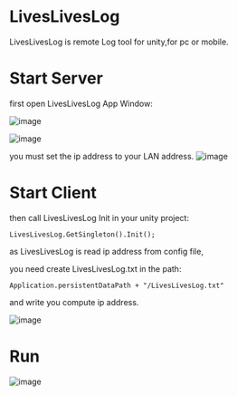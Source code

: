 # LivesLivesLog
LivesLivesLog is remote Log tool for unity,for pc or mobile.

# Start Server

first open LivesLivesLog App Window:

![image](https://github.com/ThisisGame/LivesLivesLog/blob/master/doc/menu.png)

![image](https://github.com/ThisisGame/LivesLivesLog/blob/master/doc/logwindowempty.png)

you must set the ip address to your LAN address.
![image](https://github.com/ThisisGame/LivesLivesLog/blob/master/doc/LAN.png)


# Start Client

then call LivesLivesLog Init in your unity project:
```
LivesLivesLog.GetSingleton().Init();
```

as LivesLivesLog is read ip address from config file,

you need create LivesLivesLog.txt in the path:
```
Application.persistentDataPath + "/LivesLivesLog.txt"
```

and write you compute ip address.

![image](https://github.com/ThisisGame/LivesLivesLog/blob/master/doc/livesliveslogconfig.png)


# Run

![image](https://github.com/ThisisGame/LivesLivesLog/blob/master/doc/logwindow.png)
